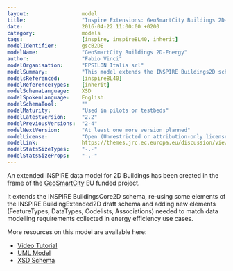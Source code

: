 ```yaml
---
layout:                 model
title:                  "Inspire Extensions: GeoSmartCity Buildings 2D-Energy"
date:                   2016-04-22 11:00:00 +0200
category:               models
tags:                   [inspire, inspireBL40, inherit]
modelIdentifier:        gscB2DE
modelName:              "GeoSmartCity Buildings 2D-Energy"
author:                 "Fabio Vinci"
modelOrganisation:      "EPSILON Italia srl"
modelSummary:           "This model extends the INSPIRE Buildings2D schema to add energy reporting and certification information."
modelsReferenced:       [inspireBL40]
modelReferenceTypes:    [inherit]
modelSchemaLanguage:    XSD
modelSpokenLanguage:    English
modelSchemaTool:        ""
modelMaturity:          "Used in pilots or testbeds"
modelLatestVersion:     "2.2"
modelPreviousVersions:  "2-4"
modelNextVersion:       "At least one more version planned"
modelLicense:           "Open (Unrestricted or attribution-only licenses such as CC-BY, BSD or Apache)"
modelLink:              https://themes.jrc.ec.europa.eu/discussion/view/61352/extended-bu-data-model-for-energy-efficiency
modelStatsSizeTypes:    "-.-"
modelStatsSizeProps:    "-.-"
---
```


An extended INSPIRE data model for 2D Buildings has been created in the frame of the [GeoSmartCity](http://www.geosmartcity.eu/) EU funded project.

It extends the INSPIRE BuildingsCore2D schema, re-using some elements of the INSPIRE BuildingExtended2D draft schema and adding new elements (FeatureTypes, DataTypes, Codelists, Associations) needed to match data modelling requirements collected in energy efficiency use cases.

More resources on this model are available here:

* [Video Tutorial](https://www.youtube.com/watch?v=BYYUFC0PxqM&list=PLxd9iSIMqppFaZBzOuG-QyNVPzPC9bvhJ&index=6)
* [UML Model](http://www.epsilon-italia.it/public/geosmartcity/schemas/gsc-bu2d-energy/2.1/HTML/)
* [XSD Schema](http://www.epsilon-italia.it/public/geosmartcity/schemas/gsc-bu2d-energy/2.1/GSC-Buildings2D-Energy.xsd)